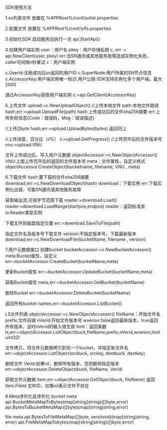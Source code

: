 SDK使用方法

1.sn列表文件
放置在
%APPRoot%/conf/snlist.properties

2.配置文件
放置在
%APPRoot%/conf/ytfs.properties

3.初始化SDK
启动服务后执行一次
api.StartApi()

4.创建用户端实例
user：用户名
pkey：用户存储私钥
c, err := api.NewClient(user, pkey)
err:当SN通讯或其他服务故障造成实例化失败，caller可间隔n秒重试
c：用户端实例

c.UserId:注册成功后sn返回的用户ID
c.SuperNode:用户所属的SN节点信息
c.AccessorKey:用户端实例唯一标识,用户公钥
SDK支持实例化多个用户端，最大2000

通过AccessorKey获取用户端实例
c:=api.GetClient(AccessorKey)

5.上传文件
upload:=c.NewUploadObject()
//上传本地文件
path:本地文件路径
hash,err:=upload.UploadFile(path)
hash:上传成功后的文件sha256摘要
err:上传失败信息{Code：错误码，Msg：错误描述}

//上传[]byte
hash,err:=upload.UploadBytes(bytes)
返回同上

//上传进度，百分比（ii%）
ii:=upload.GetProgress()
//上传完毕后的文件版本号
vnu:=upload.VNU

文件上传成功后，写入用户元数据
objectAccessor:=c.NewObjectAccessor()
VNU:上面上传完毕后的返回的文件版本号
meta：文件属性，自定义格式
objectAccessor.CreateObject(bucketname, filename, VNU , meta)

6.下载文件
hash:要下载的文件sha256摘要
download,err:=c.NewDownloadObject(hash)
download：下载实例
err:下载实例化出错，可能SN通讯或其他服务故障

获取输出流,可按字节范围下载
reader:=download.Load()
reader:=download.LoadRange(startpos,endpos)
reader：返回标准库io.Reader类型实例

下载文件到磁盘指定位置
err:=download.SaveToFile(path)

指定文件名及版本号下载文件
version:不指定版本号，下载最新版本
download,err:=c.NewDownloadFile(bucketName, filename , version)

7.用户元数据接口
创建bucket
bucketAccessor:=c.NewBucketAccessor()
meta:Bucket属性，自定义
err:=bucketAccessor.CreateBucket(bucketName,meta)

更新Bucket属性
err:=bucketAccessor.UpdateBucket(bucketName,meta)

获取Bucket属性
meta,err:=bucketAccessor.GetBucket(bucketName)

删除Bucket
err:=bucketAccessor.DeleteBucket(bucketName)

返回所有bucket
names,err:=bucketAccessor.ListBucket()

LS文件列表
objectAccessor:=c.NewObjectAccessor()
fileName：开始文件名
prefix:文件前缀
nVerid:开始文件版本号
wverion:false返回最新版本，true返回所有版本，这时nVerid的输入值生效
limit：返回条数
ls,err:=objectAccessor.ListObject(buck,fileName,prefix,nVerid,wverion,limit uint32)

文件拷贝，将文件元数据拷贝到另一个bucket，并指定新文件名
err:=objectAccessor.ListObject(srcbuck, srckey, destbuck, destkey)

删除文件
Verid:如果nil，删除所有版本，否则删除指定版本
err:=objectAccessor.DeleteObject(buck, fileName, Verid) 

获取文件元数据
item,err:=objectAccessor.GetObject(buck, fileName)
返回
item.FileId 文件ID，如果nil表示文件不存在

8.Meta序列化反序列化
bucket meta
api.BucketMetaMapToBytes(map[string]string)([]byte,error)
api.BytesToBucketMetaMap([]byte)(map[string]string,error)

file meta
api.BytesToFileMetaMap([]byte, versionid)(map[string]string, error)
api.FileMetaMapTobytes(map[string]string)([]byte,error)
